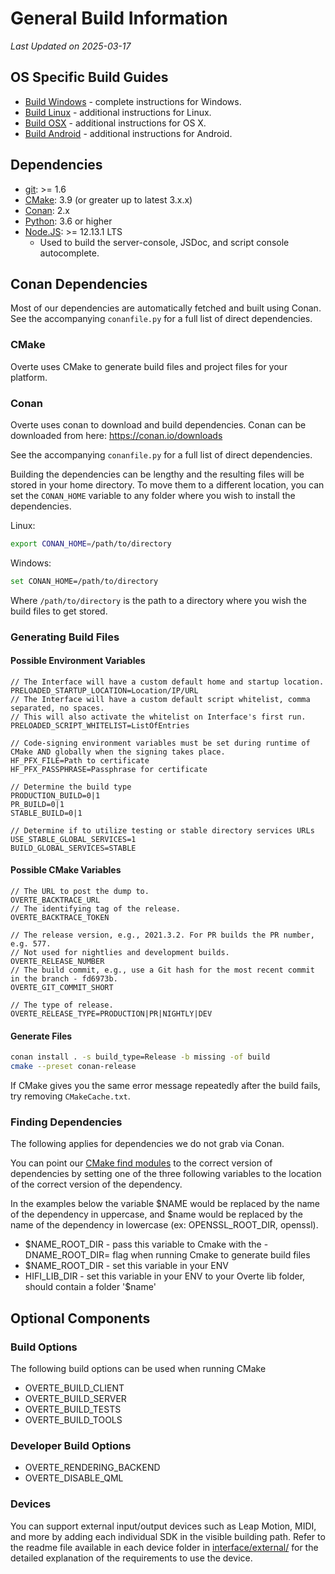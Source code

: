 <!--
Copyright 2013-2019 High Fidelity, Inc.
Copyright 2020-2021 Vircadia contributors
Copyright 2021-2025 Overte e.V.
SPDX-License-Identifier: Apache-2.0
-->

# General Build Information

*Last Updated on 2025-03-17*

## OS Specific Build Guides

* [Build Windows](BUILD_WIN.md) - complete instructions for Windows.
* [Build Linux](BUILD_LINUX.md) - additional instructions for Linux.
* [Build OSX](BUILD_OSX.md) - additional instructions for OS X.
* [Build Android](BUILD_ANDROID.md) - additional instructions for Android.

## Dependencies
- [git](https://git-scm.com/downloads): >= 1.6
- [CMake](https://cmake.org/download/):  3.9 (or greater up to latest 3.x.x)
- [Conan](https://conan.io/downloads): 2.x
- [Python](https://www.python.org/downloads/): 3.6 or higher
- [Node.JS](https://nodejs.org/en/): >= 12.13.1 LTS
    - Used to build the server-console, JSDoc, and script console autocomplete.

## Conan Dependencies
Most of our dependencies are automatically fetched and built using Conan.
See the accompanying `conanfile.py` for a full list of direct dependencies.

### CMake

Overte uses CMake to generate build files and project files for your platform.

### Conan

Overte uses conan to download and build dependencies.
Conan can be downloaded from here: https://conan.io/downloads

See the accompanying `conanfile.py` for a full list of direct dependencies.

Building the dependencies can be lengthy and the resulting files will be stored in your home directory.
To move them to a different location, you can set the `CONAN_HOME` variable to any folder where you wish to install the dependencies.

Linux:

```bash
export CONAN_HOME=/path/to/directory
```

Windows:
```bash
set CONAN_HOME=/path/to/directory
```

Where `/path/to/directory` is the path to a directory where you wish the build files to get stored.

### Generating Build Files

#### Possible Environment Variables

```text
// The Interface will have a custom default home and startup location.
PRELOADED_STARTUP_LOCATION=Location/IP/URL
// The Interface will have a custom default script whitelist, comma separated, no spaces.
// This will also activate the whitelist on Interface's first run.
PRELOADED_SCRIPT_WHITELIST=ListOfEntries

// Code-signing environment variables must be set during runtime of CMake AND globally when the signing takes place.
HF_PFX_FILE=Path to certificate
HF_PFX_PASSPHRASE=Passphrase for certificate

// Determine the build type
PRODUCTION_BUILD=0|1
PR_BUILD=0|1
STABLE_BUILD=0|1

// Determine if to utilize testing or stable directory services URLs
USE_STABLE_GLOBAL_SERVICES=1
BUILD_GLOBAL_SERVICES=STABLE
```

#### Possible CMake Variables

```text
// The URL to post the dump to.
OVERTE_BACKTRACE_URL
// The identifying tag of the release.
OVERTE_BACKTRACE_TOKEN

// The release version, e.g., 2021.3.2. For PR builds the PR number, e.g. 577.
// Not used for nightlies and development builds.
OVERTE_RELEASE_NUMBER
// The build commit, e.g., use a Git hash for the most recent commit in the branch - fd6973b.
OVERTE_GIT_COMMIT_SHORT

// The type of release.
OVERTE_RELEASE_TYPE=PRODUCTION|PR|NIGHTLY|DEV
```

#### Generate Files

```bash
conan install . -s build_type=Release -b missing -of build
cmake --preset conan-release
```

If CMake gives you the same error message repeatedly after the build fails, try removing `CMakeCache.txt`.

### Finding Dependencies

The following applies for dependencies we do not grab via Conan.

You can point our [CMake find modules](cmake/modules/) to the correct version of dependencies by setting one of the three following variables to the location of the correct version of the dependency.

In the examples below the variable $NAME would be replaced by the name of the dependency in uppercase, and $name would be replaced by the name of the dependency in lowercase (ex: OPENSSL_ROOT_DIR, openssl).

* $NAME_ROOT_DIR - pass this variable to Cmake with the -DNAME_ROOT_DIR= flag when running Cmake to generate build files
* $NAME_ROOT_DIR - set this variable in your ENV
* HIFI_LIB_DIR - set this variable in your ENV to your Overte lib folder, should contain a folder '$name'

## Optional Components

### Build Options

The following build options can be used when running CMake

* OVERTE_BUILD_CLIENT
* OVERTE_BUILD_SERVER
* OVERTE_BUILD_TESTS
* OVERTE_BUILD_TOOLS

### Developer Build Options

* OVERTE_RENDERING_BACKEND
* OVERTE_DISABLE_QML

### Devices

You can support external input/output devices such as Leap Motion, MIDI, and more by adding each individual SDK in the visible building path. Refer to the readme file available in each device folder in [interface/external/](interface/external) for the detailed explanation of the requirements to use the device.
